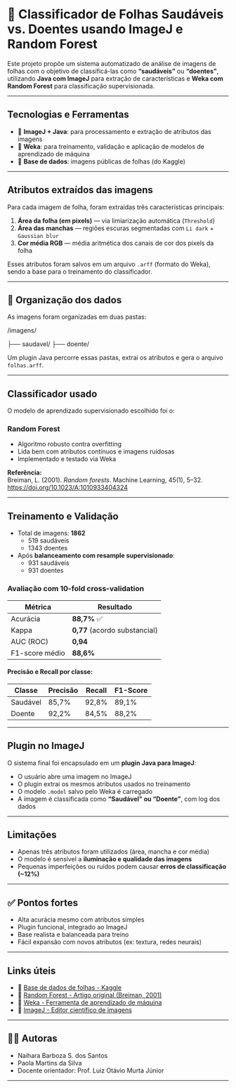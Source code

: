 # 🌿 Classificador de Folhas Saudáveis vs. Doentes usando ImageJ e Random Forest

Este projeto propõe um sistema automatizado de análise de imagens de folhas com o objetivo de classificá-las como **“saudáveis”** ou **“doentes”**, utilizando **Java com ImageJ** para extração de características e **Weka com Random Forest** para classificação supervisionada.

---

## Tecnologias e Ferramentas

- 🧪 **ImageJ + Java**: para processamento e extração de atributos das imagens
- 🧠 **Weka**: para treinamento, validação e aplicação de modelos de aprendizado de máquina
- 📸 **Base de dados**: imagens públicas de folhas (do Kaggle)

---

## Atributos extraídos das imagens

Para cada imagem de folha, foram extraídas três características principais:

1. **Área da folha (em pixels)** — via limiarização automática (`Threshold`)
2. **Área das manchas** — regiões escuras segmentadas com `Li dark` + `Gaussian blur`
3. **Cor média RGB** — média aritmética dos canais de cor dos pixels da folha

Esses atributos foram salvos em um arquivo `.arff` (formato do Weka), sendo a base para o treinamento do classificador.

---

## 📂 Organização dos dados

As imagens foram organizadas em duas pastas:

/imagens/

├── saudavel/
├── doente/


Um plugin Java percorre essas pastas, extrai os atributos e gera o arquivo `folhas.arff`.

---

## Classificador usado

O modelo de aprendizado supervisionado escolhido foi o:

### Random Forest

- Algoritmo robusto contra overfitting
- Lida bem com atributos contínuos e imagens ruidosas
- Implementado e testado via Weka

**Referência:**  
Breiman, L. (2001). *Random forests*. Machine Learning, 45(1), 5–32. https://doi.org/10.1023/A:1010933404324

---

## Treinamento e Validação

- Total de imagens: **1862**
  - 519 saudáveis
  - 1343 doentes
- Após **balanceamento com resample supervisionado**:
  - 931 saudáveis
  - 931 doentes

### Avaliação com 10-fold cross-validation

| Métrica       | Resultado |
|---------------|-----------|
| Acurácia      | **88,7%** ✅  
| Kappa         | **0,77** (acordo substancial)  
| AUC (ROC)     | **0,94**  
| F1-score médio| **88,6%**

#### Precisão e Recall por classe:
| Classe    | Precisão | Recall | F1-Score |
|-----------|----------|--------|----------|
| Saudável  | 85,7%    | 92,8%  | 89,1%    |
| Doente    | 92,2%    | 84,5%  | 88,2%    |

---

## Plugin no ImageJ

O sistema final foi encapsulado em um **plugin Java para ImageJ**:

- O usuário abre uma imagem no ImageJ
- O plugin extrai os mesmos atributos usados no treinamento
- O modelo `.model` salvo pelo Weka é carregado
- A imagem é classificada como **“Saudável” ou “Doente”**, com log dos dados

---

## Limitações

- Apenas três atributos foram utilizados (área, mancha e cor média)
- O modelo é sensível a **iluminação e qualidade das imagens**
- Pequenas imperfeições ou ruídos podem causar **erros de classificação (~12%)**

---

## ✅ Pontos fortes

- Alta acurácia mesmo com atributos simples
- Plugin funcional, integrado ao ImageJ
- Base realista e balanceada para treino
- Fácil expansão com novos atributos (ex: textura, redes neurais)

---

## Links úteis

- 🔗 [Base de dados de folhas - Kaggle](https://www.kaggle.com/datasets/csafrit2/plant-leaves-for-imageclassification)
- 🔗 [Random Forest - Artigo original (Breiman, 2001)](https://doi.org/10.1023/A:1010933404324)
- 🔗 [Weka - Ferramenta de aprendizado de máquina](https://www.cs.waikato.ac.nz/ml/weka/)
- 🔗 [ImageJ - Editor científico de imagens](https://imagej.nih.gov/ij/)

---

## 👩‍💻 Autoras

- Naihara Barboza S. dos Santos  
- Paola Martins da Silva  
- Docente orientador: Prof. Luiz Otávio Murta Júnior

---


